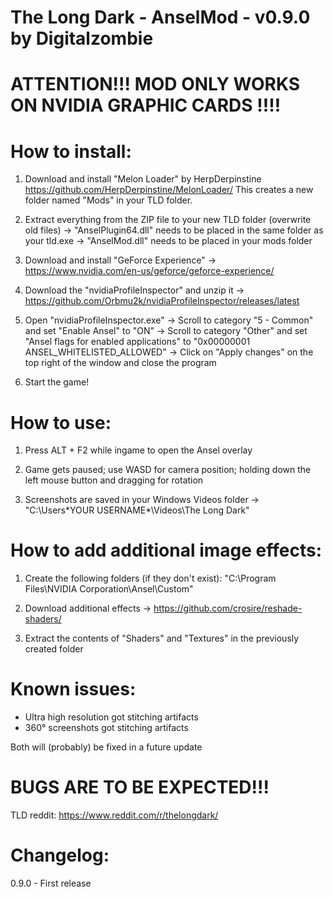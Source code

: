 The Long Dark - AnselMod - v0.9.0 by Digitalzombie
===============================================================

ATTENTION!!! MOD ONLY WORKS ON NVIDIA GRAPHIC CARDS !!!!
===============


How to install:
===============
1. Download and install "Melon Loader" by HerpDerpinstine
https://github.com/HerpDerpinstine/MelonLoader/
This creates a new folder named "Mods" in your TLD folder.

2. Extract everything from the ZIP file to your new TLD folder (overwrite old files)
	-> "AnselPlugin64.dll" needs to be placed in the same folder as your tld.exe
	-> "AnselMod.dll" needs to be placed in your mods folder

3. Download and install "GeForce Experience" -> https://www.nvidia.com/en-us/geforce/geforce-experience/

4. Download the "nvidiaProfileInspector" and unzip it -> https://github.com/Orbmu2k/nvidiaProfileInspector/releases/latest

5. Open "nvidiaProfileInspector.exe"
	-> Scroll to category "5 - Common" and set "Enable Ansel" to "ON"
	-> Scroll to category "Other" and set "Ansel flags for enabled applications" to "0x00000001 ANSEL_WHITELISTED_ALLOWED"
	-> Click on "Apply changes" on the top right of the window and close the program

4. Start the game! 


How to use:
===========
1. Press ALT + F2 while ingame to open the Ansel overlay

2. Game gets paused; use WASD for camera position; holding down the left mouse button and dragging for rotation

3. Screenshots are saved in your Windows Videos folder -> "C:\Users\*YOUR USERNAME*\Videos\The Long Dark"


How to add additional image effects:
====================================
1. Create the following folders (if they don't exist): "C:\Program Files\NVIDIA Corporation\Ansel\Custom"

2. Download additional effects -> https://github.com/crosire/reshade-shaders/

3. Extract the contents of "Shaders" and "Textures" in the previously created folder


Known issues:
=============
- Ultra high resolution got stitching artifacts
- 360° screenshots got stitching artifacts

Both will (probably) be fixed in a future update


BUGS ARE TO BE EXPECTED!!!
===========================

TLD reddit:
https://www.reddit.com/r/thelongdark/


Changelog:
==========

0.9.0 - First release
